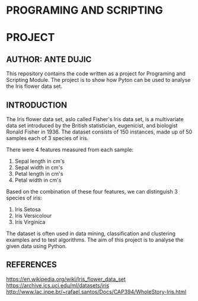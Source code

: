 # PROGRAMING AND SCRIPTING
# PROJECT
## AUTHOR: ANTE DUJIC

This repository contains the code written as a project for Programing and Scripting Module. The project is to show how Pyton can be used to analyse the Iris flower data set.

## **INTRODUCTION**

The Iris flower data set, aslo called Fisher's Iris data set, is a multivariate data set introduced by the British statistician, eugenicist, and biologist Ronald Fisher in 1936. The dataset consists of 150 instances, made up of 50 samples each of 3 species of iris.

There were 4 features measured from each sample:
1. Sepal length in cm's
2. Sepal width in cm's
3. Petal length in cm's
4. Petal width in cm's

Based on the combination of these four features, we can distinguish 3 species of iris:
1. Iris Setosa
2. Iris Versicolour
3. Iris Virginica

The dataset is often used in data mining, classification and clustering examples and to test algorithms. The aim of this project is to analyse the given data using Python.

## **REFERENCES**
https://en.wikipedia.org/wiki/Iris_flower_data_set
https://archive.ics.uci.edu/ml/datasets/iris
http://www.lac.inpe.br/~rafael.santos/Docs/CAP394/WholeStory-Iris.html

